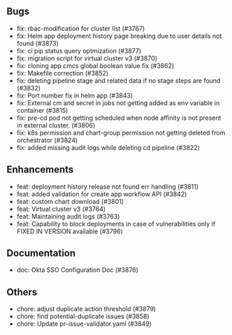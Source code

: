 ## Bugs
- fix: rbac-modification for cluster list (#3767)
- fix: Helm app deployment history page breaking due to user details not found (#3873)
- fix: ci pip status query optmization (#3877)
- fix: migration script for virtual cluster v3 (#3870)
- fix: cloning app cmcs global boolean value fix (#3862)
- fix: Makefile correction (#3852)
- fix: deleting pipeline stage and related data if no stage steps are found (#3832)
- fix: Port number fix in helm app (#3843)
- fix: External cm and secret in jobs not getting added as env variable in container (#3815)
- fix: pre-cd pod not getting scheduled when node affinity is not present in external cluster. (#3806)
- fix: k8s permission and chart-group permission not getting deleted from orchestrator (#3824)
- fix: added missing audit logs while deleting cd pipeline (#3822)
## Enhancements
- feat: deployment history release not found err handling (#3811)
- feat: added validation for create app workflow API (#3842)
- feat: custom chart download (#3801)
- feat: Virtual cluster v3 (#3764)
- feat: Maintaining audit logs (#3763)
- feat: Capability to block deployments in case of vulnerabilities only if FIXED IN VERSION available  (#3796)
## Documentation
- doc: Okta SSO Configuration Doc (#3876)
## Others
- chore: adjust duplicate action threshold (#3879)
- chore: find potential-duplicate issues  (#3858)
- chore: Update pr-issue-validator.yaml (#3849)
